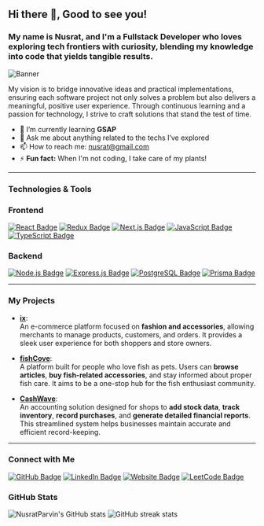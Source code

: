 

<!--## Hi there 👋
**NusratParvin/NusratParvin** is a ✨ _special_ ✨ repository because its `README.md` (this file) appears on your GitHub profile.

Here are some ideas to get you started:

- 🔭 I’m currently working on ...
- 🌱 I’m currently learning ...
- 👯 I’m looking to collaborate on ...
- 🤔 I’m looking for help with ...
- 💬 Ask me about ...
- 📫 How to reach me: 
- 😄 Pronouns: ...
- ⚡ Fun fact: ...
-->
 ## Hi there 👋, Good to see you!
### My name is Nusrat, and I'm a Fullstack Developer who loves exploring tech frontiers with curiosity, blending my knowledge into code that yields tangible results.  
![Banner](https://i.pinimg.com/736x/2c/1b/26/2c1b26bb4b8f4935869a385cf23899ef.jpg)

 


My vision is to bridge innovative ideas and practical implementations, ensuring each software project not only solves a problem but also delivers a meaningful, positive user experience. Through continuous learning and a passion for technology, I strive to craft solutions that stand the test of time.

 
- 🌱 I’m currently learning **GSAP**  
- 💬 Ask me about anything related to the techs I’ve explored  
- 📫 How to reach me: [nusrat@gmail.com](mailto:nusrat@gmail.com)  
- ⚡ **Fun fact:** When I'm not coding, I take care of my plants!

---

### Technologies & Tools

### Frontend
[![React Badge](https://img.shields.io/badge/-React-20232A?logo=react&logoColor=61DAFB&style=for-the-badge)](https://reactjs.org/)
[![Redux Badge](https://img.shields.io/badge/-Redux-764ABC?logo=redux&logoColor=white&style=for-the-badge)](https://redux.js.org/)
[![Next.js Badge](https://img.shields.io/badge/-Next.js-000000?logo=nextdotjs&logoColor=white&style=for-the-badge)](https://nextjs.org/)
[![JavaScript Badge](https://img.shields.io/badge/-JavaScript-F7DF1E?logo=javascript&logoColor=black&style=for-the-badge)](https://developer.mozilla.org/en-US/docs/Web/JavaScript)
[![TypeScript Badge](https://img.shields.io/badge/-TypeScript-007ACC?logo=typescript&logoColor=white&style=for-the-badge)](https://www.typescriptlang.org/)

### Backend
[![Node.js Badge](https://img.shields.io/badge/-Node.js-43853D?logo=node.js&logoColor=white&style=for-the-badge)](https://nodejs.org/en/)
[![Express.js Badge](https://img.shields.io/badge/-Express.js-404D59?logo=express&logoColor=white&style=for-the-badge)](https://expressjs.com/)
[![PostgreSQL Badge](https://img.shields.io/badge/-PostgreSQL-316192?logo=postgresql&logoColor=white&style=for-the-badge)](https://www.postgresql.org/)
[![Prisma Badge](https://img.shields.io/badge/-Prisma-2D3748?logo=prisma&logoColor=white&style=for-the-badge)](https://www.prisma.io/)


---

### My Projects

- [**ix**]([https://github.com/YourUsername/ix](https://github.com/NusratParvin/ecommerceIX-client)):  
  An e-commerce platform focused on **fashion and accessories**, allowing merchants to manage products, customers, and orders. It provides a sleek user experience for both shoppers and store owners.

- [**fishCove**]([https://github.com/YourUsername/fishcov](https://github.com/NusratParvin/fishCove-frontend)):  
  A platform built for people who love fish as pets. Users can **browse articles**, **buy fish-related accessories**, and stay informed about proper fish care. It aims to be a one-stop hub for the fish enthusiast community.

- [**CashWave**]([https://github.com/YourUsername/cashwave](https://github.com/NusratParvin/CashWave-Client)):  
  An accounting solution designed for shops to **add stock data**, **track inventory**, **record purchases**, and **generate detailed financial reports**. This streamlined system helps businesses maintain accurate and efficient record-keeping. 

---

### Connect with Me

[![GitHub Badge](https://img.shields.io/badge/-NusratParvin-white?logo=GitHub&logoColor=181717&style=for-the-badge)](https://github.com/NusratParvin)
[![LinkedIn Badge](https://img.shields.io/badge/-NusratParvin-blue?logo=Linkedin&logoColor=white&style=for-the-badge)](https://www.linkedin.com/in/nusrat-parvin/)
[![Website Badge](https://img.shields.io/badge/-Portfolio-informational?logo=Google%20Chrome&logoColor=white&style=for-the-badge)](#)
[![LeetCode Badge](https://img.shields.io/badge/-LeetCode%20Profile-orange?logo=LeetCode&logoColor=black&style=for-the-badge)](https://leetcode.com/u/jTl7TxZYA3/)


### GitHub Stats

 ![NusratParvin's GitHub stats](https://github-readme-stats.vercel.app/api?username=NusratParvin&show_icons=true&theme=aura)
  ![GitHub streak stats](https://streak-stats.demolab.com/?user=NusratParvin)
